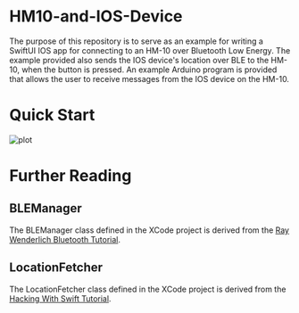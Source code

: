 # HM10-and-IOS-Device
The purpose of this repository is to serve as an example for writing a SwiftUI IOS app for connecting to an HM-10 over Bluetooth Low Energy. The example provided also sends the IOS device's location over BLE to the HM-10, when the button is pressed. An example Arduino program is provided that allows the user to receive messages from the IOS device on the HM-10.

# Quick Start

![plot](https://github.com/jeremiahgivens/HM10-and-IOS-Device/tree/main/ExamplePhotos/ArduinoSerial.png)

# Further Reading

## BLEManager

The BLEManager class defined in the XCode project is derived from the [Ray Wenderlich Bluetooth Tutorial](https://www.raywenderlich.com/231-core-bluetooth-tutorial-for-ios-heart-rate-monitor).

## LocationFetcher

The LocationFetcher class defined in the XCode project is derived from the [Hacking With Swift Tutorial](https://www.hackingwithswift.com/100/swiftui/78).

